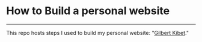 # How to Build a personal website
---

This repo hosts steps I used to build my personal website: "[Gilbert Kibet](https://kibet-gilbert.github.io)."

